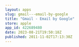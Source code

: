 ```yaml
---
layout: apps
slug: gmail---email-by-google
title: "Gmail - Email by Google"
store: apple
app_id: 422689480
date: 2023-08-21T19:50:18Z
published: 2011-11-02T17:13:30Z
---
```

